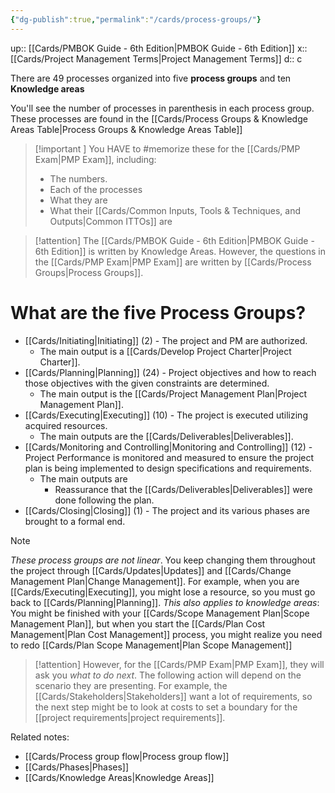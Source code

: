 ```yaml
---
{"dg-publish":true,"permalink":"/cards/process-groups/"}
---
```


up:: [[Cards/PMBOK Guide - 6th Edition\|PMBOK Guide - 6th Edition]] 
x:: [[Cards/Project Management Terms\|Project Management Terms]]
d:: c

There are 49 processes organized into five **process groups** and ten **Knowledge areas**

You'll see the number of processes in parenthesis in each process group. These processes are found in the [[Cards/Process Groups & Knowledge Areas Table\|Process Groups & Knowledge Areas Table]]

> [!important ]
> You HAVE to #memorize these for the [[Cards/PMP Exam\|PMP Exam]], including:
> - The numbers. 
> - Each of the processes
> - What they are 
> - What their [[Cards/Common Inputs, Tools & Techniques, and Outputs\|Common ITTOs]] are

> [!attention]
> The [[Cards/PMBOK Guide - 6th Edition\|PMBOK Guide - 6th Edition]] is written by Knowledge Areas. However, the questions in the [[Cards/PMP Exam\|PMP Exam]] are written by [[Cards/Process Groups\|Process Groups]]. 

# What are the five Process Groups?
- [[Cards/Initiating\|Initiating]] (2) - The project and PM are authorized.
	- The main output is a [[Cards/Develop Project Charter\|Project Charter]]. 
- [[Cards/Planning\|Planning]] (24) - Project objectives and how to reach those objectives with the given constraints are determined.
	- The main output is the [[Cards/Project Management Plan\|Project Management Plan]]. 
- [[Cards/Executing\|Executing]] (10) - The project is executed utilizing acquired resources.
	- The main outputs are the [[Cards/Deliverables\|Deliverables]]. 
- [[Cards/Monitoring and Controlling\|Monitoring and Controlling]] (12) - Project Performance is monitored and measured to ensure the project plan is being implemented to design specifications and requirements.
	- The main outputs are 
		- Reassurance that the [[Cards/Deliverables\|Deliverables]] were done following the plan.
- [[Cards/Closing\|Closing]] (1) - The project and its various phases are brought to a formal end.

> [!note]
> *These process groups are not linear*. You keep changing them throughout the project through [[Cards/Updates\|Updates]] and [[Cards/Change Management Plan\|Change Management]]. For example, when you are [[Cards/Executing\|Executing]], you might lose a resource, so you must go back to [[Cards/Planning\|Planning]]. *This also applies to knowledge areas*: You might be finished with your [[Cards/Scope Management Plan\|Scope Management Plan]], but when you start the [[Cards/Plan Cost Management\|Plan Cost Management]] process, you might realize you need to redo [[Cards/Plan Scope Management\|Plan Scope Management]]  

> [!attention]
> However, for the [[Cards/PMP Exam\|PMP Exam]], they will ask you *what to do next*. The following action will depend on the scenario they are presenting. For example, the [[Cards/Stakeholders\|Stakeholders]] want a lot of requirements, so the next step might be to look at costs to set a boundary for the [[project requirements\|project requirements]].


Related notes: 
- [[Cards/Process group flow\|Process group flow]]
- [[Cards/Phases\|Phases]] 
- [[Cards/Knowledge Areas\|Knowledge Areas]] 
